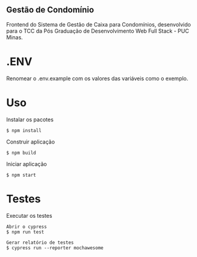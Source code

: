 ## Gestão de Condomínio

Frontend do Sistema de Gestão de Caixa para Condomínios, desenvolvido para o TCC da Pós Graduação
de Desenvolvimento Web Full Stack - PUC Minas.

# .ENV

Renomear o .env.example com os valores das variáveis como o exemplo.

# Uso

Instalar os pacotes

```
$ npm install
```

Construir aplicação

```
$ npm build
```

Iniciar aplicação

```
$ npm start
```

# Testes


Executar os testes

```
Abrir o cypress
$ npm run test

Gerar relatório de testes
$ cypress run --reporter mochawesome
```
